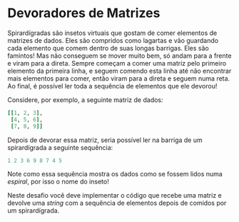 # Devoradores de Matrizes

Spirardígradas são insetos virtuais que gostam de comer elementos de matrizes de
dados. Eles são compridos como lagartas e vão guardando cada elemento que comem
dentro de suas longas barrigas. Eles são famintos! Mas não conseguem se mover
muito bem, só andam para a frente e viram para a direta. Sempre começam
a comer uma matriz pelo primeiro elemento da primeira linha, e seguem comendo
esta linha até não encontrar mais elementos para comer, então viram para a
direta e seguem numa reta. Ao final, é possível ler toda a sequência de
elementos que ele devorou!

Considere, por exemplo, a seguinte matriz de dados:

```ruby
[[1, 2, 3],
 [4, 5, 6],
 [7, 8, 9]]
```

Depois de devorar essa matriz, seria possível ler na barriga de um
spirardígrada a seguinte sequência:

```ruby
1 2 3 6 9 8 7 4 5
```

Note como essa sequência mostra os dados como se fossem lidos numa
*espiral*, por isso o nome do inseto!

Neste desafio você deve implementar o código que recebe uma matriz e devolve uma
*string* com a sequência de elementos depois de comidos por um spirardígrada.
